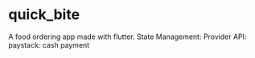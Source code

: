 # quick_bite

A food ordering app made with flutter. 
State Management: Provider
API: paystack: cash payment 
